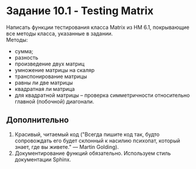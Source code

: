 # Задание 10.1 - Testing Matrix

Написать функции тестирования класса Matrix из HM 6.1, покрывающие все методы класса, указанные в задании.  
Методы: 
- сумма;
- разность
- произведение двух матриц
- умножение матрицы на скаляр
- транспонирование матрицы
- равны ли две матрицы
- квадратная ли матрица
- для квадратной матрицы – проверка симметричности относительно главной (побочной) диагонали. 


## Дополнительно

1. Красивый, читаемый код ("Всегда пишите код так, будто сопровождать его будет склонный к насилию психопат, который знает, где вы живете." — Martin Golding).
2. Документирование функций обязательно. Используем стиль документации Sphinx.
